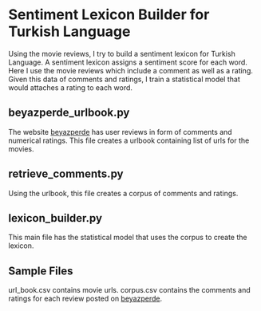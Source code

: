 # Sentiment Lexicon Builder for Turkish Language 

Using the movie reviews, I try to build a sentiment lexicon for Turkish Language. A sentiment lexicon assigns a sentiment score for each word. Here I use the movie reviews which include a comment as well as a rating. Given this data of comments and ratings, I train a statistical model that would attaches a rating to each word.

## beyazperde_urlbook.py
The website [beyazperde](http://www.beyazperde.com/) has user reviews in form of comments and numerical ratings. This file creates a urlbook containing list of urls for the movies.

## retrieve_comments.py
Using the urlbook, this file creates a corpus of comments and ratings.

## lexicon_builder.py
This main file has the statistical model that uses the corpus to create the lexicon.

## Sample Files
url_book.csv contains movie urls. corpus.csv contains the comments and ratings for each review posted on  [beyazperde](http://www.beyazperde.com/).
